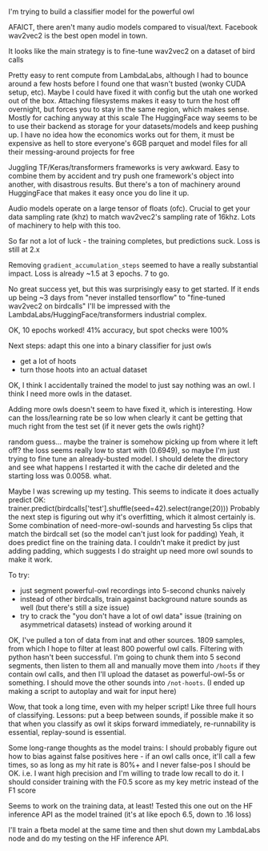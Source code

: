 I'm trying to build a classifier model for the powerful owl

AFAICT, there aren't many audio models compared to visual/text. Facebook wav2vec2 is the best open model in town.

It looks like the main strategy is to fine-tune wav2vec2 on a dataset of bird calls

Pretty easy to rent compute from LambdaLabs, although I had to bounce around a few hosts before I found one that wasn't busted (wonky CUDA setup, etc). Maybe I could have fixed it with config but the utah one worked out of the box.
  Attaching filesystems makes it easy to turn the host off overnight, but forces you to stay in the same region, which makes sense. Mostly for caching anyway at this scale
  The HuggingFace way seems to be to use their backend as storage for your datasets/models and keep pushing up. I have no idea how the economics works out for them, it must be expensive as hell to store everyone's 6GB parquet and model files for all their messing-around projects for free

Juggling TF/Keras/transformers frameworks is very awkward. Easy to combine them by accident and try push one framework's object into another, with disastrous results. But there's a ton of machinery around HuggingFace that makes it easy once you do line it up.

Audio models operate on a large tensor of floats (ofc). Crucial to get your data sampling rate (khz) to match wav2vec2's sampling rate of 16khz. Lots of machinery to help with this too.

So far not a lot of luck - the training completes, but predictions suck. Loss is still at 2.x

Removing `gradient_accumulation_steps` seemed to have a really substantial impact. Loss is already ~1.5 at 3 epochs. 7 to go.

No great success yet, but this was surprisingly easy to get started. If it ends up being ~3 days from "never installed tensorflow" to "fine-tuned wav2vec2 on birdcalls" I'll be impressed with the LambdaLabs/HuggingFace/transformers industrial complex.

OK, 10 epochs worked! 41% accuracy, but spot checks were 100%

Next steps: adapt this one into a binary classifier for just owls

- get a lot of hoots
- turn those hoots into an actual dataset

OK, I think I accidentally trained the model to just say nothing was an owl. I think I need more owls in the dataset. 

Adding more owls doesn't seem to have fixed it, which is interesting. How can the loss/learning rate be so low when clearly it cant be getting that much right from the test set (if it never gets the owls right)?


random guess... maybe the trainer is somehow picking up from where it left off? the loss seems really low to start with (0.6949), so maybe I'm just trying to fine tune an already-busted model. I should delete the directory and see what happens
    I restarted it with the cache dir deleted and the starting loss was 0.0058. what.


Maybe I was screwing up my testing. This seems to indicate it does actually predict OK:
trainer.predict(birdcalls['test'].shuffle(seed=42).select(range(20)))
Probably the next step is figuring out why it's overfitting, which it almost certainly is. Some combination of need-more-owl-sounds and harvesting 5s clips that match the birdcall set (so the model can't just look for padding)
Yeah, it does predict fine on the training data. I couldn't make it predict by just adding padding, which suggests I do straight up need more owl sounds to make it work.


To try:
- just segment powerful-owl recordings into 5-second chunks naively
- instead of other birdcalls, train against background nature sounds as well (but there's still a size issue)
- try to crack the "you don't have a lot of owl data" issue (training on asymmetrical datasets) instead of working around it

OK, I've pulled a ton of data from inat and other sources. 1809 samples, from which I hope to filter at least 800 powerful owl calls. Filtering with python hasn't been successful. I'm going to chunk them into 5 second segments, then listen to them all and manually move them into `/hoots` if they contain owl calls, and then I'll upload the dataset as powerful-owl-5s or something. I should move the other sounds into `/not-hoots`. (I ended up making a script to autoplay and wait for input here)


Wow, that took a long time, even with my helper script! Like three full hours of classifying. Lessons: put a beep between sounds, if possible make it so that when you classify as owl it skips forward immediately, re-runnability is essential, replay-sound is essential.

Some long-range thoughts as the model trains: I should probably figure out how to bias against false positives here - if an owl calls once, it'll call a few times, so as long as my hit rate is 80%+ and I never false-pos I should be OK.
  i.e. I want high precision and I'm willing to trade low recall to do it. I should consider training with the F0.5 score as my key metric instead of the F1 score

Seems to work on the training data, at least! Tested this one out on the HF inference API as the model trained (it's at like epoch 6.5, down to .16 loss)

I'll train a fbeta model at the same time and then shut down my LambdaLabs node and do my testing on the HF inference API.